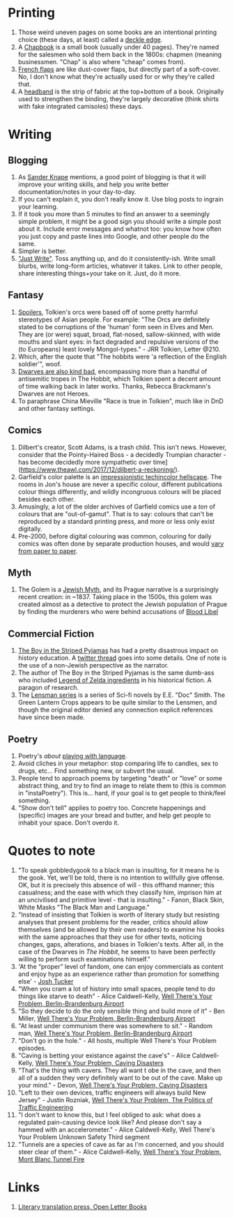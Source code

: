 # Printing
1. Those weird uneven pages on some books are an intentional printing choice (these days, at least) called a [deckle edge](https://en.wikipedia.org/wiki/Deckle).
1. A [Chapbook](https://en.wikipedia.org/wiki/Chapbook) is a small book (usually under 40 pages). They're named for the salesmen who sold them back in the 1800s: chapmen (meaning businessmen. "Chap" is also where "cheap" comes from).
1. [French flaps](https://rhollick.wordpress.com/2018/12/20/french-flaps/) are like dust-cover flaps, but directly part of a soft-cover. No, I don't know what they're actually used for or why they're called that.
1. A [headband](https://www.bookbindingworkshopsg.com/how-to-make-a-headband-for-book-binding/) is the strip of fabric at the top+bottom of a book. Originally used to strengthen the binding, they're largely decorative (think shirts with fake integrated camisoles) these days.

# Writing
## Blogging
1. As [Sander Knape](https://sanderknape.com/2020/04/why-great-write-blog-posts/) mentions, a good point of blogging is that it will improve your writing skills, and help you write better documentation/notes in your day-to-day.
1. If you can't explain it, you don't really know it. Use blog posts to ingrain your learning.
1. If it took you more than 5 minutes to find an answer to a seemingly simple problem, it might be a good sign you should write a simple post about it. Include error messages and whatnot too: you know how often you just copy and paste lines into Google, and other people do the same.
1. Simpler is better.
1. ["Just Write"](https://www.sarasoueidan.com/desk/just-write/). Toss anything up, and do it consistently-ish. Write small blurbs, write long-form articles, whatever it takes. Link to other people, share interesting things+your take on it. Just, do it more.

## Fantasy
1. [Spoilers](https://jamesmendezhodes.com/blog/2019/1/13/orcs-britons-and-the-martial-race-myth-part-i-a-species-built-for-racial-terror), Tolkien's orcs were based off of some pretty harmful stereotypes of Asian people. For example: "The Orcs are definitely stated to be corruptions of the 'human' form seen in Elves and Men. They are (or were) squat, broad, flat-nosed, sallow-skinned, with wide mouths and slant eyes: in fact degraded and repulsive versions of the (to Europeans) least lovely Mongol-types." - JRR Tolkien, Letter @210.
1. Which, after the quote that "The hobbits were 'a reflection of the English soldier'", woof.
1. [Dwarves are also kind bad](https://dc.swosu.edu/cgi/viewcontent.cgi?article=1172&context=mythlore), encompassing more than a handful of antisemitic tropes in The Hobbit, which Tolkien spent a decent amount of time walking back in later works. Thanks, Rebecca Brackmann's Dwarves are not Heroes.
1. To paraphrase China Mieville "Race is true in Tolkien", much like in DnD and other fantasy settings.

## Comics
1. Dilbert's creator, Scott Adams, is a trash child. This isn't news. However, consider that the Pointy-Haired Boss - a decidedly Trumpian character - has become decidedly more sympathetic over time](https://www.theawl.com/2017/12/dilbert-a-reckoning/).
1. Garfield's color palette is an [impressionistic techincolor hellscape](http://wondermark.com/garfield-color/). The rooms in Jon's house are never a specific colour, different publications colour things differently, and wildly incongruous colours will be placed besides each other.
1. Amusingly, a lot of the older archives of Garfield comics use a *ton* of colours that are "out-of-gamut". That is to say: colours that can't be reproduced by a standard printing press, and more or less only exist digitally.
1. Pre-2000, before digital colouring was common, colouring for daily comics was often done by separate production houses, and would [vary from paper to paper](http://wondermark.com/garfield-color/).

## Myth
1. The Golem is a [Jewish Myth](https://www.youtube.com/watch?v=pUBVSH6hBvY), and its Prague narrative is a surprisingly recent creation: in ~1837. Taking place in the 1500s, this golem was created almost as a detective to protect the Jewish population of Prague by finding the murderers who were behind accusations of [Blood Libel](https://en.wikipedia.org/wiki/Blood_libel)

## Commercial Fiction
1. [The Boy in the Striped Pyjamas](https://en.wikipedia.org/wiki/The_Boy_in_the_Striped_Pyjamas#Educational_implications) has had a pretty disastrous impact on history education. A [twitter thread](https://twitter.com/gwenckatz/status/1487530360703361024) goes into some details. One of note is the use of a non-Jewish perspective as the narrator.
1. The author of The Boy in the Striped Pyjamas is the same dumb-ass who included [Legend of Zelda ingredients](https://twitter.com/DanaSchwartzzz/status/1290099395220799488?ref_src=twsrc%5Etfw) in his historical fiction. A paragon of research.
1. The [Lensman series](https://en.wikipedia.org/wiki/Lensman_series) is a series of Sci-fi novels by E.E. "Doc" Smith. The Green Lantern Crops appears to be quite similar to the Lensmen, and though the original editor denied any connection explicit references have since been made.

## Poetry
1. Poetry's *about* [playing with language](https://youtu.be/arE2yyQe1PY). 
1. Avoid cliches in your metaphor: stop comparing life to candles, sex to drugs, etc... Find something new, or subvert the usual.
1. People tend to approach poems by targeting "death" or "love" or some abstract thing, and try to find an image to relate them to (this is common in "instaPoetry"). This is... hard, if your goal is to get people to think/feel something.
1. "Show don't tell" applies to poetry too. Concrete happenings and (specific) images are your bread and butter, and help get people to inhabit your space. Don't overdo it.

# Quotes to note
1. "To speak gobbledygook to a black man is insulting, for it means he is the gook. Yet, we'll be told, there is no intention to willfully give offense. OK, but it is precisely this absence of will - this offhand manner; this casualness; and the ease with which they classify him, imprison him at an uncivilised and primitive level - that is insulting." - Fanon, Black Skin, White Masks "The Black Man and Language."
1. "Instead of insisting that Tolkien is worth of literary study but resisting analyses that present problems for the reader, critics should allow themselves (and be allowed by their own readers) to examine his books with the same approaches that they use for other texts, noticing changes, gaps, alterations, and biases in Tolkien's texts. After all, in the case of the Dwarves in *The Hobbit*, he seems to have been perfectly willing to perform such examinations himself."
1. 'At the “proper” level of fandom, one can enjoy commercials as content and enjoy hype as an experience rather than promotion for something else' - [Josh Tucker](https://reallifemag.com/passion-play/)
1. "When you cram a lot of history into small spaces, people tend to do things like starve to death"  - Alice Caldwell-Kelly, [Well There's Your Problem, Berlin-Brandenburg Airport](https://www.youtube.com/watch?v=HBofdlddY5g)
1. "So they decide to do the only sensible thing and build more of it" - Ben Miller, [Well There's Your Problem, Berlin-Brandenburg Airport](https://www.youtube.com/watch?v=HBofdlddY5g)
1. "At least under communism there was somewhere to sit." - Random man, [Well There's Your Problem, Berlin-Brandenburg Airport](https://www.youtube.com/watch?v=HBofdlddY5g)
1. "Don't go in the hole." - All hosts, multiple Well There's Your Problem episodes.
1. "Caving is betting your existance against the cave's" - Alice Caldwell-Kelly, [Well There's Your Problem, Caving Disasters](https://youtu.be/jUJKRVu6IVA)
1. "That's the thing with cavers. They all want t obe in the cave, and then all of a sudden they very definitely want to be out of the cave. Make up your mind." - Devon, [Well There's Your Problem, Caving Disasters](https://youtu.be/jUJKRVu6IVA)
1. "Left to their own devices, traffic engineers will always build New Jersey" - Justin Rozniak, [Well There's Your Problem, The Politics of Traffic Engineering](https://youtu.be/8oq0u2i4iHc)
1. "I don't want to know this, but I feel obliged to ask: what does a regulated pain-causing device look like? And please don't say a hammed with an accelerometer." - Alice Caldwell-Kelly, Well There's Your Problem Unknown Safety Third segment
1. "Tunnels are a species of cave as far as I'm concerned, and you should steer clear of them." - Alice Caldwell-Kelly, [Well There's Your Problem, Mont Blanc Tunnel Fire](https://youtu.be/x1BWwuE6muM)

# Links
1. [Literary translation press, Open Letter Books](https://www.openletterbooks.org)
